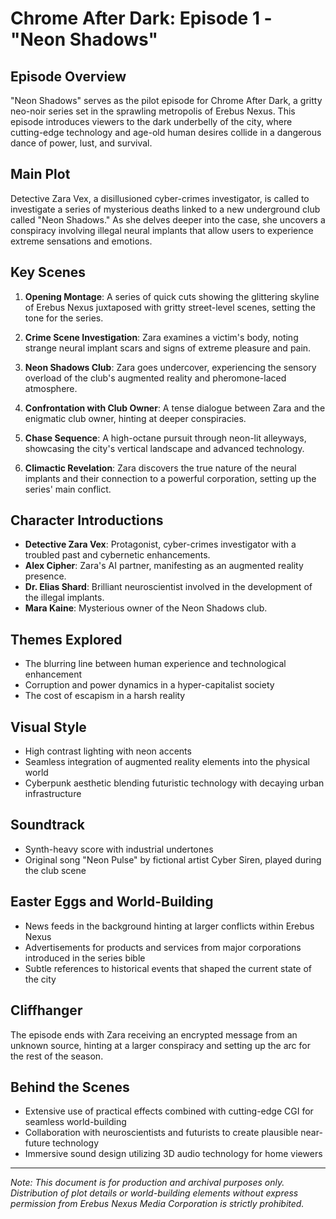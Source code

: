 # Chrome After Dark: Episode 1 - "Neon Shadows"

## Episode Overview

"Neon Shadows" serves as the pilot episode for Chrome After Dark, a gritty neo-noir series set in the sprawling metropolis of Erebus Nexus. This episode introduces viewers to the dark underbelly of the city, where cutting-edge technology and age-old human desires collide in a dangerous dance of power, lust, and survival.

## Main Plot

Detective Zara Vex, a disillusioned cyber-crimes investigator, is called to investigate a series of mysterious deaths linked to a new underground club called "Neon Shadows." As she delves deeper into the case, she uncovers a conspiracy involving illegal neural implants that allow users to experience extreme sensations and emotions.

## Key Scenes

1. **Opening Montage**: A series of quick cuts showing the glittering skyline of Erebus Nexus juxtaposed with gritty street-level scenes, setting the tone for the series.

2. **Crime Scene Investigation**: Zara examines a victim's body, noting strange neural implant scars and signs of extreme pleasure and pain.

3. **Neon Shadows Club**: Zara goes undercover, experiencing the sensory overload of the club's augmented reality and pheromone-laced atmosphere.

4. **Confrontation with Club Owner**: A tense dialogue between Zara and the enigmatic club owner, hinting at deeper conspiracies.

5. **Chase Sequence**: A high-octane pursuit through neon-lit alleyways, showcasing the city's vertical landscape and advanced technology.

6. **Climactic Revelation**: Zara discovers the true nature of the neural implants and their connection to a powerful corporation, setting up the series' main conflict.

## Character Introductions

- **Detective Zara Vex**: Protagonist, cyber-crimes investigator with a troubled past and cybernetic enhancements.
- **Alex Cipher**: Zara's AI partner, manifesting as an augmented reality presence.
- **Dr. Elias Shard**: Brilliant neuroscientist involved in the development of the illegal implants.
- **Mara Kaine**: Mysterious owner of the Neon Shadows club.

## Themes Explored

- The blurring line between human experience and technological enhancement
- Corruption and power dynamics in a hyper-capitalist society
- The cost of escapism in a harsh reality

## Visual Style

- High contrast lighting with neon accents
- Seamless integration of augmented reality elements into the physical world
- Cyberpunk aesthetic blending futuristic technology with decaying urban infrastructure

## Soundtrack

- Synth-heavy score with industrial undertones
- Original song "Neon Pulse" by fictional artist Cyber Siren, played during the club scene

## Easter Eggs and World-Building

- News feeds in the background hinting at larger conflicts within Erebus Nexus
- Advertisements for products and services from major corporations introduced in the series bible
- Subtle references to historical events that shaped the current state of the city

## Cliffhanger

The episode ends with Zara receiving an encrypted message from an unknown source, hinting at a larger conspiracy and setting up the arc for the rest of the season.

## Behind the Scenes

- Extensive use of practical effects combined with cutting-edge CGI for seamless world-building
- Collaboration with neuroscientists and futurists to create plausible near-future technology
- Immersive sound design utilizing 3D audio technology for home viewers

---

*Note: This document is for production and archival purposes only. Distribution of plot details or world-building elements without express permission from Erebus Nexus Media Corporation is strictly prohibited.*
